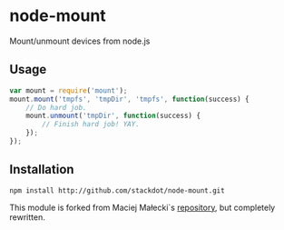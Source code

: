 # node-mount

Mount/unmount devices from node.js

## Usage

```javascript
var mount = require('mount');
mount.mount('tmpfs', 'tmpDir', 'tmpfs', function(success) {
	// Do hard job.
	mount.unmount('tmpDir', function(success) {
		// Finish hard job! YAY.
	});
});
```

## Installation

    npm install http://github.com/stackdot/node-mount.git

This module is forked from Maciej Małecki`s [repository]("https://github.com/mmalecki/node-mount"), but completely rewritten.